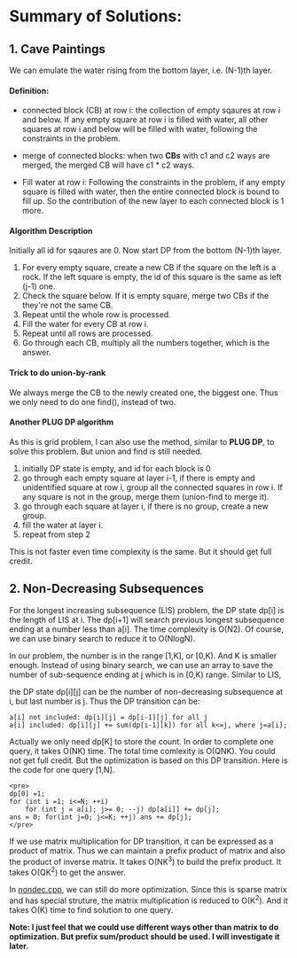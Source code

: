 # Summary of Solutions:

## 1.  Cave Paintings
We can emulate the water rising from the bottom layer, i.e. (N-1)th layer.

#### Definition: 
- connected block (CB) at row i: the collection of empty sqaures at row i and below.  If any empty square at row i is filled with water, all other squares at row i and below will be filled with water, following the constraints in the problem.

- merge of connected blocks: when two **CBs** with c1 and c2 ways are merged, the merged CB will have c1 * c2 ways.

- Fill water at row i: Following the constraints in the problem, if any empty square is filled with water, then the entire connected block is bound to fill up. So the contribution of the new layer to each connected block is 1 more.

#### Algorithm Description

Initially all id for sqaures are 0.  Now start DP from the bottom (N-1)th layer.

1. For every empty square, create a new CB if the square on the left is a rock. If the left square is empty, the id of this square is the same as left (j-1) one.
2. Check the square below.  If it is empty square, merge two CBs if the they're not the same CB.
3. Repeat until the whole row is processed.
4. Fill the water for every CB at row i.
5. Repeat until all rows are processed.
6. Go through each CB, multiply all the numbers together, which is the answer.


#### Trick to do union-by-rank

We always merge the CB to the newly created one, the biggest one.  Thus we only need to do one find(), instead of two.

#### Another PLUG DP algorithm

As this is grid problem, I can also use the method, similar to **PLUG DP**, to solve this problem. But union and find is still needed.
1. initially DP state is empty, and id for each block is 0
2. go through each empty square at layer i-1, if there is empty and unidentified square at row i, group all the connected squares in row i.  If any square is not in the group, merge them (union-find to merge it). 
3. go through each square at layer i, if there is no group, create a new group.
4. fill the water at layer i.
5. repeat from step 2

This is not faster even time complexity is the same.  But it should get full credit.
 

## 2. Non-Decreasing Subsequences


For the longest increasing subsequence (LIS) problem, the DP state dp[i] is the length of LIS at i.  The dp[i+1] will search previous longest subsequence ending at a number less than a[i].  The time complexity is O(N2).  Of course, we can use binary search to reduce it to O(NlogN).  

In our problem, the number is in the range [1,K], or \[0,K).  And K is smaller enough. Instead of using binary search, we can use an array to save the number of sub-sequence ending at j which is in \[0,K) range.
Similar to LIS,

the DP state dp[i][j] can be the number of non-decreasing subsequence at i, but last number is j.
Thus the DP transition can be:

    a[i] not included: dp[i][j] = dp[i-1][j] for all j
    a[i] included: dp[i][j] += sum(dp[i-1][k]) for all k<=j, where j=a[i];

Actually we only need dp[K] to store the count.  In order to complete one query, it takes O(NK) time.  The total time comlexity is O(QNK).  You could not get full credit.  But the optimization is based on this DP transition.  Here is the code for one query [1,N].

    <pre>
    dp[0] =1; 
    for (int i =1; i<=N; ++i) 
        for (int j = a[i]; j>= 0; --j) dp[a[i]] += dp[j];
    ans = 0; for(int j=0; j<=K; ++j) ans += dp[j];
    </pre>
    
If we use matrix multiplication for DP transition, it can be expressed as a product of matrix.
Thus we can maintain a prefix product of matrix and also the product of inverse matrix.  It takes O(NK<sup>3</sup>) to build the prefix product.  It takes O(QK<sup>2</sup>) to get the answer.

In [nondec.cpp](nondec.cpp), we can still do more optimization.  Since this is sparse matrix and has special struture, the matrix multiplication is reduced to O(K<sup>2</sup>).  And it takes O(K) time to find solution to one query.

**Note: I just feel that we could use different ways other than matrix to do optimization.  But prefix sum/product should be used.  I will investigate it later.**

